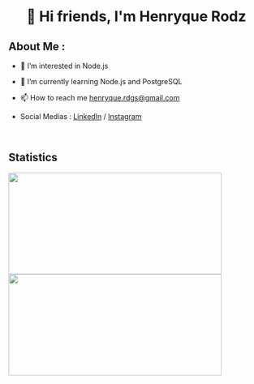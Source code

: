 

  ## <h1 align="center">👋 Hi friends, I'm Henryque Rodz</h1>
 
 ## About Me :
- 👀 I’m interested in Node.js
- 🌱 I’m currently learning Node.js and PostgreSQL

- 📫 How to reach me henryque.rdgs@gmail.com
- Social Medias : [LinkedIn](https://www.linkedin.com/in/henryque-r-245a471b6/) / [Instagram](https://www.instagram.com/henryque_rodz/)

<p>&nbsp;</p>

## Statistics

<p align="left">
  <img
      align="center"      
      width="420px"
      height="200px"
      src="https://github-readme-stats.vercel.app/api/top-langs/?username=Henryquecimento&layout=compact&theme=synthwave"
   />
  &nbsp &nbsp 
  <img 
      align="center"
      width="420px"
      height="200px"
      src="https://github-readme-stats.vercel.app/api?username=Henryquecimento&theme=synthwave&show_icons=true"
  />
</p>

<!---
Henryquecimento/Henryquecimento is a ✨ special ✨ repository because its `README.md` (this file) appears on your GitHub profile.
You can click the Preview link to take a look at your changes.
--->
